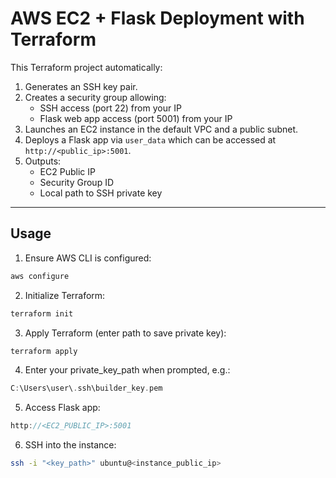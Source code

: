 # AWS EC2 + Flask Deployment with Terraform

This Terraform project automatically:

1. Generates an SSH key pair.
2. Creates a security group allowing:
   - SSH access (port 22) from your IP
   - Flask web app access (port 5001) from your IP
3. Launches an EC2 instance in the default VPC and a public subnet.
4. Deploys a Flask app via `user_data` which can be accessed at `http://<public_ip>:5001`.
5. Outputs:
   - EC2 Public IP
   - Security Group ID
   - Local path to SSH private key

---

## **Usage**

1. Ensure AWS CLI is configured:

```bash
aws configure
```

2. Initialize Terraform:

```bash
terraform init
```

3. Apply Terraform (enter path to save private key):

```bash
terraform apply
```

4. Enter your private_key_path when prompted, e.g.:

```swift
C:\Users\user\.ssh\builder_key.pem
```

5. Access Flask app:

```cpp
http://<EC2_PUBLIC_IP>:5001
```

6. SSH into the instance:

```bash
ssh -i "<key_path>" ubuntu@<instance_public_ip>
```